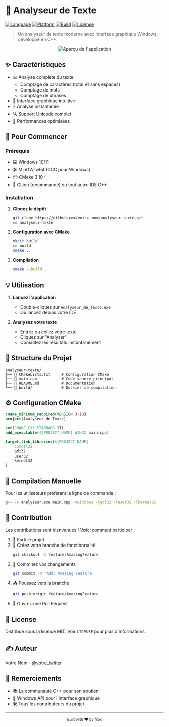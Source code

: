 # 📝 Analyseur de Texte

[![Language](https://img.shields.io/badge/Language-C++-blue.svg)](https://isocpp.org/)
[![Platform](https://img.shields.io/badge/Platform-Windows-brightgreen.svg)](https://www.microsoft.com/windows)
[![Build](https://img.shields.io/badge/Build-CMake-orange.svg)](https://cmake.org/)
[![License](https://img.shields.io/badge/License-MIT-yellow.svg)](https://opensource.org/licenses/MIT)

> Un analyseur de texte moderne avec interface graphique Windows, développé en C++.

<div align="center">
  <img src="/api/placeholder/800/400" alt="Aperçu de l'application">
</div>

## ✨ Caractéristiques

- 📊 Analyse complète du texte
  - Comptage de caractères (total et sans espaces)
  - Comptage de mots
  - Comptage de phrases
- 🎨 Interface graphique intuitive
- ⚡ Analyse instantanée
- 🔍 Support Unicode complet
- 💫 Performances optimisées

## 🚀 Pour Commencer

### Prérequis

- 💻 Windows 10/11
- 🛠️ MinGW-w64 (GCC pour Windows)
- 📦 CMake 3.10+
- 🎯 CLion (recommandé) ou tout autre IDE C++

### Installation

1. **Clonez le dépôt**
   ```bash
   git clone https://github.com/votre-nom/analyseur-texte.git
   cd analyseur-texte
   ```

2. **Configuration avec CMake**
   ```bash
   mkdir build
   cd build
   cmake ..
   ```

3. **Compilation**
   ```bash
   cmake --build .
   ```

## 💡 Utilisation

1. **Lancez l'application**
   - Double-cliquez sur `Analyseur_de_Texte.exe`
   - Ou lancez depuis votre IDE

2. **Analysez votre texte**
   - Entrez ou collez votre texte
   - Cliquez sur "Analyser"
   - Consultez les résultats instantanément

## 📁 Structure du Projet

```
analyseur-texte/
├── 📄 CMakeLists.txt     # Configuration CMake
├── 📄 main.cpp           # Code source principal
├── 📄 README.md          # Documentation
└── 📁 build/             # Dossier de compilation
```

## ⚙️ Configuration CMake

```cmake
cmake_minimum_required(VERSION 3.10)
project(Analyseur_de_Texte)

set(CMAKE_CXX_STANDARD 17)
add_executable(${PROJECT_NAME} WIN32 main.cpp)

target_link_libraries(${PROJECT_NAME} 
    comctl32
    gdi32
    user32
    kernel32
)
```

## 🔧 Compilation Manuelle

Pour les utilisateurs préférant la ligne de commande :

```bash
g++ -o analyseur.exe main.cpp -mwindows -lgdi32 -luser32 -lkernel32
```

## 🤝 Contribution

Les contributions sont bienvenues ! Voici comment participer :

1. 🍴 Fork le projet
2. 🔨 Créez votre branche de fonctionnalité
   ```bash
   git checkout -b feature/AmazingFeature
   ```
3. 💾 Commitez vos changements
   ```bash
   git commit -m 'Add: Amazing Feature'
   ```
4. 📤 Poussez vers la branche
   ```bash
   git push origin feature/AmazingFeature
   ```
5. 🔄 Ouvrez une Pull Request

## 📝 License

Distribué sous la licence MIT. Voir `LICENSE` pour plus d'informations.

## ✍️ Auteur

Votre Nom - [@votre_twitter](https://twitter.com/votre_twitter)

## 🙏 Remerciements

- 📚 La communauté C++ pour son soutien
- 🎨 Windows API pour l'interface graphique
- 🛠️ Tous les contributeurs du projet

---

<div align="center">
  <sub>Built with ❤️ by filox</sub>
</div>
